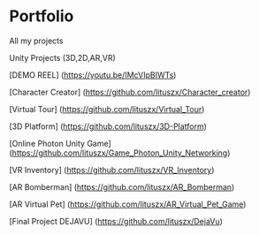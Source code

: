 # Portfolio
All my projects

Unity Projects (3D,2D,AR,VR)

[DEMO REEL] (https://youtu.be/IMcVIpBIWTs)

[Character Creator] (https://github.com/lituszx/Character_creator)

[Virtual Tour] (https://github.com/lituszx/Virtual_Tour)

[3D Platform] (https://github.com/lituszx/3D-Platform)

[Online Photon Unity Game] (https://github.com/lituszx/Game_Photon_Unity_Networking)

[VR Inventory] (https://github.com/lituszx/VR_Inventory)

[AR Bomberman] (https://github.com/lituszx/AR_Bomberman)

[AR Virtual Pet] (https://github.com/lituszx/AR_Virtual_Pet_Game)

[Final Project DEJAVU] (https://github.com/lituszx/DejaVu)

